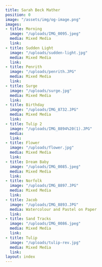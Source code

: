 ```yaml
---
title: Sarah Beck Mather
position: 0
image: "/assets/img/og-image.png"
images:
- title: Morning
  image: "/uploads/IMG_0095.jpeg"
  media: Mixed Media
  link: 
- title: Sudden Light
  image: "/uploads/sudden-light.jpg"
  media: Mixed Media
  link: 
- title: Penrith
  image: "/uploads/penrith.JPG"
  media: Mixed Media
  link: 
- title: Surge
  image: "/uploads/surge.jpg"
  media: Mixed Media
  link: 
- title: Birthday
  image: "/uploads/IMG_8732.JPG"
  media: Mixed Media
  link: 
- title: Tulip 2
  image: "/uploads/IMG_8894%20(1).JPG"
  media: 
  link: 
- title: Flower
  image: "/uploads/flower.jpg"
  media: Mixed Media
  link: 
- title: Dream Baby
  image: "/uploads/IMG_0085.jpeg"
  media: Mixed Media
  link: 
- title: Norfolk
  image: "/uploads/IMG_8897.JPG"
  media: Mixed Media
  link: 
- title: Jacob
  image: "/uploads/IMG_8893.JPG"
  media: Watercolour and Pastel on Paper
  link: 
- title: Sand Tracks
  image: "/uploads/IMG_0086.jpeg"
  media: Mixed Media
  link: 
- title: Tulip
  image: "/uploads/tulip-rev.jpg"
  media: Mixed Media
  link: 
layout: index
---
```


